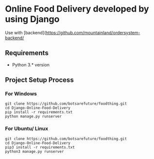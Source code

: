# Online Food Delivery developed by using Django

Use with [backend](https://github.com/mountainland/ordersystem-backend/

## Requirements
- Python 3.* version

## Project Setup Process

### For Windows
```shellscript
git clone https://github.com/botsarefuture/foodthing.git
cd Django-Online-Food-Delivery
pip install -r requirements.txt
python manage.py runserver
```

### For Ubuntu/ Linux
```shellscript
git clone https://github.com/botsarefuture/foodthing.git
cd Django-Online-Food-Delivery
pip3 install -r requirements.txt
python3 manage.py runserver
```

